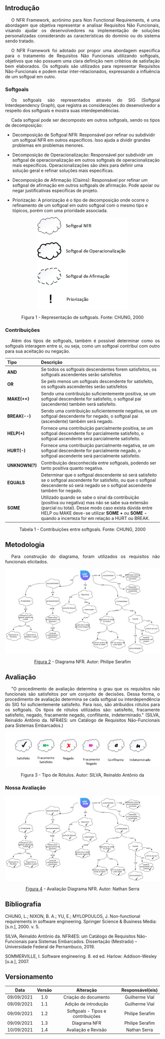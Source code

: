 ## <a>Introdução</a>

<p style="text-indent: 20px; text-align: justify">O NFR Framework, acrônimo para Non Functional Requirements, é uma abordagem que objetiva representar e analisar Requisitos Não Funcionais, visando ajudar os desenvolvedores na implementação de soluções personalizadas considerando as características do domínio ou do sistema sendo tratado.</p>

<p style="text-indent: 20px; text-align: justify">O NFR Framework foi adotado por propor uma abordagem específica para o tratamento de Requisitos Não Funcionais utilizando softgoals, objetivos que não possuem uma clara definição nem critérios de satisfação bem elaborados. Os softgoals são utilizados para representar Requisitos Não-Funcionais e podem estar inter-relacionados, expressando a influência de um softgoal em outro.</p>

### <a>Softgoals</a>
<p style="text-indent: 20px; text-align: justify">Os softgoals são representados através do SIG (Softgoal Interdependency Graph), que registra as considerações do desenvolvedor a respeito dos softgoals e mostra suas interdependências.</p>

<p style="text-indent: 20px; text-align: justify">Cada softgoal pode ser decomposto em outros softgoals, sendo os tipos de decomposição:</p>

- Decomposição de Softgoal NFR: Responsável por refinar ou subdividir um softgoal NFR em outros específicos. Isso ajuda a dividir grandes problemas em problemas menores.

- Decomposição de Operacionalização: Responsável por subdividir um softgoal de operacionalização em outros softgoals de operacionalização mais específicos. Operacionalizações são úteis para definir uma solução geral e refinar soluções mais específicas.

- Decomposição de Afirmação (Claims): Responsável por refinar um softgoal de afirmação em outros softgoals de afirmação. Pode apoiar ou negar justificativas específicas de projeto.

- Priorização: A priorização é o tipo de decomposição onde ocorre o refinamento de um softgoal em outro softgoal com o mesmo tipo e tópicos, porém com uma prioridade associada.

<center>

![NFR_TIPO](../img/softgoals_tipos.png)
<figcaption>Figura 1 - Representação de softgoals. Fonte: CHUNG, 2000 </figcaption>
</center>

### <a>Contribuições</a>
<p style="text-indent: 20px; text-align: justify">
Além dos tipos de softgoals, também é possível determinar como os softgoals interagem entre si, ou seja, como um softgoal contribuí com outro para sua aceitação ou negação.
</p>
<!-- Mudar parágrafo acima conforme o que for feito -->

<center>

| Tipo                        | Descrição                                                                                                                                                                                                                                                                                        |
| :-------------------------- | :----------------------------------------------------------------------------------------------------------------------------------------------------------------------------------------------------------------------------------------------------------------------------------------------- |
| <strong>AND</strong>        | Se todos os softgoals descendentes forem satisfeitos, os softgoals ascendentes serão satisfeitos                                                                                                                                                                                                 |
| <strong>OR</strong>         | Se pelo menos um softgoals descendente for satisfeito, os softgoals ascendentes serão satisfeitos                                                                                                                                                                                                |
| <strong>MAKE(++) </strong>  | Sendo uma contribuição suficientemente positiva, se um softgoal descendente for satisfeito, o softgoal pai (ascendente) também será satisfeito.                                                                                                                                                  |
| <strong>BREAK(--)</strong>  | Sendo uma contribuição suficientemente negativa, se um softgoal descendente for negado, o softgoal pai (ascendente) também será negado.                                                                                                                                                          |
| <strong>HELP(+)</strong>    | Fornece uma contribuição parcialmente positiva, se um softgoal descendente for parcialmente satisfeito, o softgoal ascendente será parcialmente satisfeito.                                                                                                                                      |
| <strong>HURT(-)</strong>    | Fornece uma contribuição parcialmente negativa, se um softgoal descendente for parcialmente negado, o softgoal ascendente será parcialmente satisfeito.                                                                                                                                          |
| <strong>UNKNOWN(?)</strong> | Contribuição desconhecida entre softgoals, podendo ser tanto positiva quanto negativa.                                                                                                                                                                                                           |
| <strong>EQUALS</strong>     | Determinar que o softgoal descendente só será satisfeito se o softgoal ascendente for satisfeito, ou que o softgoal descendente só será negado se o softgoal ascendente também for negado.                                                                                                       |
| <strong>SOME</strong>       | Utilizado quando se sabe o sinal da contribuição (positiva ou negativa) mas não se sabe sua extensão (parcial ou total). Desse modo caso exista dúvida entre HELP ou MAKE deve-se utilizar <strong>SOME +</strong> ou <strong>SOME -</strong> quando a incerteza for em relação a HURT ou BREAK. |

<figcaption>Tabela 1 - Contribuições entre softgoals. Fonte: CHUNG, 2000</figcaption>

</center>

## <a>Metodologia</a>
<p style="text-indent: 20px; text-align: justify">
Para construção do diagrama, foram utilizados os requisitos não funcionais elicitados.
</p>

<center>

![nfr_vivabem](../img/nfr_vivabem.png)

<figcaption><a href="./../../img/nfr_vivabem.png">Figura 2</a> - Diagrama NFR. Autor: Philipe Serafim</figcaption>

</center>

## <a>Avaliação</a>
<p style="text-indent: 20px; text-align: justify">
"O procedimento de avaliação determina o grau que os requisitos não funcionais são satisfeitos por um conjunto de decisões. Dessa forma, o procedimento de avaliação determina
se cada softgoal ou interdependência do SIG foi suficientemente satisfeito. Para isso, são
atribuídos rótulos para os softgoals. Os tipos de rótulos utilizados são: satisfeito, fracamente satisfeito, negado, fracamente negado, conflitante, indeterminado." (SILVA, Reinaldo Antônio da. NFR4ES: um Catálogo de Requisitos Não-Funcionais para Sistemas Embarcados.)
</p>

<center>

![Tipos de Rótulos](../img/tipo_rotulos.png)

<figcaption>Figura 3 - Tipo de Rótulos. Autor: SILVA, Reinaldo Antônio da</figcaption>

</center>

### <a>Nossa Avaliação</a>

<center>

![nfr_vivabem_avaliacao](../img/nfr-vivabem-avaliacao.png)

<figcaption><a href="./../../img/nfr-vivabem-avaliacao.png">Figura 4</a> - Avaliação Diagrama NFR. Autor: Nathan Serra</figcaption>

</center>

## <a>Bibliografia</a>

CHUNG, L.; NIXON, B. A.; YU, E.; MYLOPOULOS, J. Non-functional requirements in software engineering. Springer Science & Business Media: [s.n.], 2000. v. 5.

SILVA, Reinaldo Antônio da. NFR4ES: um Catálogo de Requisitos Não-Funcionais para Sistemas Embarcados. Dissertação (Mestrado) – Universidade Federal de Pernambuco, 2019.

SOMMERVILLE, I. Software engineering. 8. ed ed. Harlow: Addison-Wesley [u.a.], 2007.

## <a>Versionamento</a>

|    Data    | Versão |             Alteração             | Responsável(eis) |
| :--------: | :----: | :-------------------------------: | :--------------: |
| 09/09/2021 |  1.0   |       Criação do documento        |  Guilherme Vial  |
| 09/09/2021 |  1.1   |       Adição de introdução        |  Guilherme Vial  |
| 09/09/2021 |  1.2   | Softgoals - Tipos e contribuições | Philipe Serafim  |
| 09/09/2021 |  1.3   |           Diagrama NFR            | Philipe Serafim  |
| 10/09/2021 |  1.4   |           Avaliação e Revisão     | Nathan Serra     |